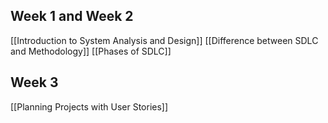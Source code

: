 ## Week 1 and Week 2

[[Introduction to System Analysis and Design]]
[[Difference between SDLC and Methodology]]
[[Phases of SDLC]]

## Week 3

[[Planning Projects with User Stories]]